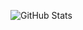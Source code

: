 ![GitHub Stats](https://github-readme-stats.vercel.app/api?username=iamyusif&theme=dark&hide_border=false&include_all_commits=true&count_private=true)
